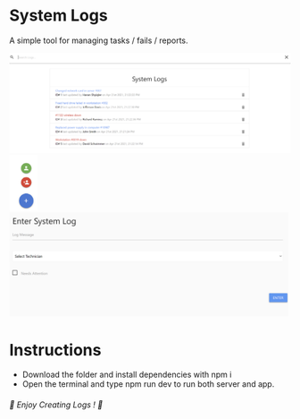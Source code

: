 # System Logs
A simple tool for managing tasks / fails / reports.

<img src="images/1.png" width=1000>
<img src="images/2.png" width=50>
<img src="images/3.png" width=500>

# Instructions
- Download the folder and install dependencies with npm i
- Open the terminal and type npm run dev to run both server and app.

 ###### 📃 Enjoy Creating Logs ! 📃 ######


